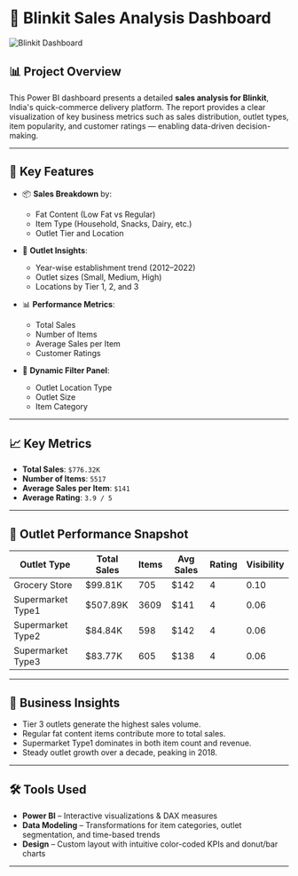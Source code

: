 # 🛒 Blinkit Sales Analysis Dashboard

![Blinkit Dashboard](https://github.com/user-attachments/assets/13000491-958e-498a-ad6e-53956295be5c)

## 📊 Project Overview

This Power BI dashboard presents a detailed **sales analysis for Blinkit**, India's quick-commerce delivery platform. The report provides a clear visualization of key business metrics such as sales distribution, outlet types, item popularity, and customer ratings — enabling data-driven decision-making.

---

## 🚀 Key Features

- 📦 **Sales Breakdown** by:
  - Fat Content (Low Fat vs Regular)
  - Item Type (Household, Snacks, Dairy, etc.)
  - Outlet Tier and Location

- 🏪 **Outlet Insights**:
  - Year-wise establishment trend (2012–2022)
  - Outlet sizes (Small, Medium, High)
  - Locations by Tier 1, 2, and 3

- 📊 **Performance Metrics**:
  - Total Sales
  - Number of Items
  - Average Sales per Item
  - Customer Ratings

- 🧰 **Dynamic Filter Panel**:
  - Outlet Location Type
  - Outlet Size
  - Item Category

---

## 📈 Key Metrics

- **Total Sales**: `$776.32K`
- **Number of Items**: `5517`
- **Average Sales per Item**: `$141`
- **Average Rating**: `3.9 / 5`

---

## 🏪 Outlet Performance Snapshot

| Outlet Type         | Total Sales | Items | Avg Sales | Rating | Visibility |
|---------------------|-------------|-------|-----------|--------|------------|
| Grocery Store       | $99.81K     | 705   | $142      | 4      | 0.10       |
| Supermarket Type1   | $507.89K    | 3609  | $141      | 4      | 0.06       |
| Supermarket Type2   | $84.84K     | 598   | $142      | 4      | 0.06       |
| Supermarket Type3   | $83.77K     | 605   | $138      | 4      | 0.06       |

---

## 🧠 Business Insights

- Tier 3 outlets generate the highest sales volume.
- Regular fat content items contribute more to total sales.
- Supermarket Type1 dominates in both item count and revenue.
- Steady outlet growth over a decade, peaking in 2018.

---

## 🛠️ Tools Used

- **Power BI** – Interactive visualizations & DAX measures
- **Data Modeling** – Transformations for item categories, outlet segmentation, and time-based trends
- **Design** – Custom layout with intuitive color-coded KPIs and donut/bar charts

---












